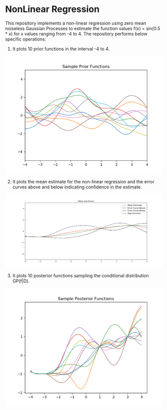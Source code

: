 # NonLinear Regression
This repository implements a non-linear regression using zero mean noiseless Gaussian Processes to estimate the function values f(x) = sin(0.5 * x) for x values ranging from -4 to 4. The repository performs below specific operations:

1. It plots 10 prior functions in the interval -4 to 4.

![sample_prior](https://github.com/kanchanchy/NonLinear-Regression/blob/master/plots/prior.png)

2) It plots the mean estimate for the non-linear regression and the error curves above and below indicating confidence in the estimate.

![sample_prior](https://github.com/kanchanchy/NonLinear-Regression/blob/master/plots/mean_error.png)

3) It plots 10 posterior functions sampling the conditional distribution GP(f|D).

![sample_prior](https://github.com/kanchanchy/NonLinear-Regression/blob/master/plots/posterior.png)
